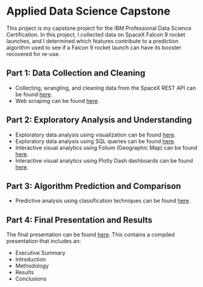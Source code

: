 # Applied Data Science Capstone

This project is my capstone project for the IBM Professional Data Science Certification. In this project, I collected data on SpaceX Falcon 9 rocket launches, and I determined which features contribute to a prediction algorithm used to see if a Falcon 9 rocket launch can have its booster recovered for re-use.

 ## Part 1: Data Collection and Cleaning
 - Collecting, wrangling, and cleaning data from the SpaceX REST API can be found [here](https://github.com/ethanbenavides/Applied-Data-Science-Capstone/blob/71f960302d459c9f0cef7705edcd0fd8092f97c7/Data%20Collection%20-%20REST%20API.ipynb).
 - Web scraping can be found [here](https://github.com/ethanbenavides/Applied-Data-Science-Capstone/blob/71f960302d459c9f0cef7705edcd0fd8092f97c7/Data%20Collection%20-%20Web%20Scraping.ipynb).

## Part 2: Exploratory Analysis and Understanding
- Exploratory data analysis using visualization can be found [here](https://github.com/ethanbenavides/Applied-Data-Science-Capstone/blob/a6fbd2a877342b63b302f20a5a26d365701cfd78/Exploratory%20Data%20Analysis%20-%20Visualization.ipynb).
- Exploratory data analysis using SQL queries can be found [here](https://github.com/ethanbenavides/Applied-Data-Science-Capstone/blob/a6fbd2a877342b63b302f20a5a26d365701cfd78/Exploratory%20Data%20Analysis%20-%20SQL.ipynb).
- Interactive visual analytics using Folium (Geographic Map) can be found [here](https://github.com/ethanbenavides/Applied-Data-Science-Capstone/blob/a6fbd2a877342b63b302f20a5a26d365701cfd78/Interactive%20Visual%20Analytics%20-%20Folium.ipynb).
- Interactive visual analytics using Plotly Dash dashboards can be found [here](https://github.com/ethanbenavides/Applied-Data-Science-Capstone/blob/a6fbd2a877342b63b302f20a5a26d365701cfd78/Interactive%20Visual%20Analytics%20-%20Plotly%20Dash%20Dashboard.py).

## Part 3: Algorithm Prediction and Comparison
- Predictive analysis using classification techniques can be found [here](https://github.com/ethanbenavides/Applied-Data-Science-Capstone/blob/a6fbd2a877342b63b302f20a5a26d365701cfd78/Predictive%20Analysis%20(Classification).ipynb).

## Part 4: Final Presentation and Results
The final presentation can be found [here](https://github.com/ethanbenavides/Applied-Data-Science-Capstone/blob/a6fbd2a877342b63b302f20a5a26d365701cfd78/IBM%20Data%20Science%20Capstone%20Project.pdf). This contains a compiled presentation that includes an:
-  Executive Summary
-  Introduction
-  Methodology
-  Results
-  Conclusions 
